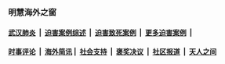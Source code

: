 
### 明慧海外之窗

####  [武汉肺炎](indexes/365.md?t=03212100) &nbsp;|&nbsp;  [迫害案例综述](indexes/328.md?t=03212100) &nbsp;|&nbsp; [迫害致死案例](indexes/277.md?t=03212100)  &nbsp;|&nbsp; [更多迫害案例](indexes/81.md?t=03212100)  &nbsp;|&nbsp; 
####  [时事评论](indexes/19.md?t=03212100) &nbsp;|&nbsp; [海外简讯](indexes/245.md?t=03212100)&nbsp;|&nbsp;  [社会支持](indexes/140.md?t=03212100) &nbsp;|&nbsp; [褒奖决议](indexes/282.md?t=03212100) &nbsp;|&nbsp; [社区报道](indexes/91.md?t=03212100)  &nbsp;|&nbsp; [天人之间](indexes/78.md?t=03212100) 

